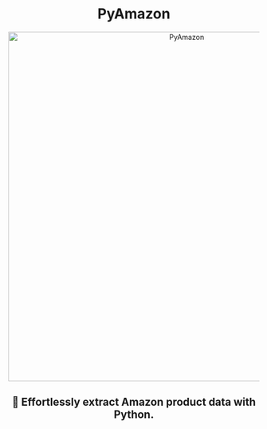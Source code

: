 <h1 align="center"><b>PyAmazon</b></h1>

<p align="center"><img src="https://graph.org/file/8104985cc47599f76467c-f5774b7caeecabfa56.jpg" alt="PyAmazon" width="700"></p>

<h2 align="center">🛒 Effortlessly extract Amazon product data with Python.</h3>
